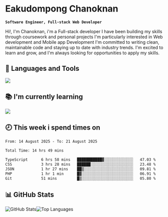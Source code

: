 # Eakudompong Chanoknan

**`Software Engineer, Full-stack Web Developer`**

<p>Hi!, I'm Chanoknan, i'm a Full-stack developer I have been building my skills
through coursework and personal projects I'm particularly interested in Web development
and Mobile app Development I'm committed to writing clean, maintainable
code and staying up to date with industry trends. I'm excited to learn
and grow, and I'm always looking for opportunities to apply my skills.</p>

## 🔧 Languages and Tools

  <a href="https://skillicons.dev">
    <img src="https://skillicons.dev/icons?i=typescript,javascript,html,css,php,java,python,laravel,nodejs,mongodb,react,nextjs,tailwind,mysql,planetscale,postgres,firebase&perline=9" />
  </a>
  
## 📚 I'm currently learning
  <a href="https://skillicons.dev">
    <img src="https://skillicons.dev/icons?i=go,rust,kotlin,androidstudio,graphql,docker,kubernetes,gcp,aws" />
  </a>

## 🕗 This week i spend times on

<!--START_SECTION:waka-->

```txt
From: 14 August 2025 - To: 21 August 2025

Total Time: 14 hrs 49 mins

TypeScript      6 hrs 58 mins   ███████████▓░░░░░░░░░░░░░   47.03 %
CSS             3 hrs 28 mins   ██████░░░░░░░░░░░░░░░░░░░   23.48 %
JSON            1 hr 27 mins    ██▒░░░░░░░░░░░░░░░░░░░░░░   09.81 %
PHP             1 hr 1 min      █▓░░░░░░░░░░░░░░░░░░░░░░░   06.91 %
Git             51 mins         █▒░░░░░░░░░░░░░░░░░░░░░░░   05.80 %
```

<!--END_SECTION:waka-->

## 📊 GitHub Stats

<p style="display: flex">
  <img alt="GitHub Stats" src="https://github-readme-stats.vercel.app/api?username=EC-9624&show_icons=true&theme=gruvbox&count_private=true"/>
  <img alt="Top Languages" src="https://github-readme-stats.vercel.app/api/top-langs/?username=EC-9624&layout=compact&theme=gruvbox" />  
</p>

